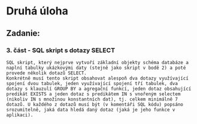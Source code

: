 # Druhá úloha

## Zadanie:

### 3. část - SQL skript s dotazy SELECT

    SQL skript, který nejprve vytvoří základní objekty schéma databáze a naplní tabulky ukázkovými daty (stejně jako skript v bodě 2) a poté provede několik dotazů SELECT.
    Konkrétně musí tento skript obsahovat alespoň dva dotazy využívající spojení dvou tabulek, jeden využívající spojení tří tabulek, dva dotazy s klauzulí GROUP BY a agregační funkcí, jeden dotaz obsahující predikát EXISTS a jeden dotaz s predikátem IN s vnořeným selectem (nikoliv IN s množinou konstantních dat), tj. celkem minimálně 7 dotazů. U každého z dotazů musí být (v komentáři SQL kódu) popsáno srozumitelně, jaká data hledá daný dotaz (jaká je jeho funkce v aplikaci).

